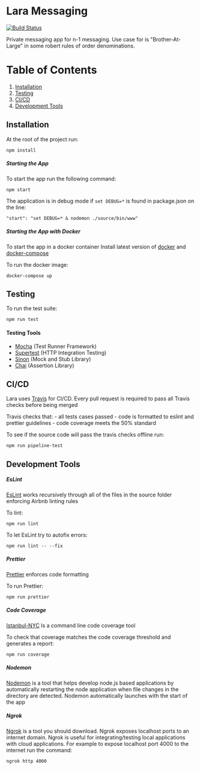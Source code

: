 # Lara Messaging
[![Build Status](https://travis-ci.org/larafoundingteam/Lara.svg?branch=dev)](https://travis-ci.org/larafoundingteam/Lara)

Private messaging app for n-1 messaging. Use case for is "Brother-At-Large" in some robert rules of order denominations.
# Table of Contents

1. [Installation](#Installation)
2. [Testing](#Testing)
3. [CI/CD](#cicd)
4. [Development Tools](#Development-Tools)

## Installation
At the root of the project run:
```
npm install
```

##### Starting the App
To start the app run the following command: 
```
npm start
```

The application is in debug mode if   ```set DEBUG=*``` is found in package.json on the line:

```"start": "set DEBUG=* & nodemon ./source/bin/www"```

##### Starting the App with Docker
To start the app in a docker container
Install latest version of [docker] and [docker-compose]

To run the docker image:
```
docker-compose up
```

## Testing

To run the test suite:
```
npm run test
```

#### Testing Tools
- [Mocha] (Test Runner Framework)
- [Supertest] (HTTP Integration Testing)
- [Sinon] (Mock and Stub Library)
- [Chai] (Assertion Library)

## CI/CD
Lara uses [Travis] for CI/CD. Every pull request is required to pass all Travis checks before being merged

Travis checks that:
    - all tests cases passed
    - code is formatted to eslint and prettier guidelines
    - code coverage meets the 50% standard

To see if the source code will pass the travis checks offline run:
```
npm run pipeline-test
```

## Development Tools

##### EsLint
[EsLint] works recursively through all of the files in the source folder enforcing Airbnb linting rules

To lint:
```
npm run lint
```
To let EsLint try to autofix errors:
```
npm run lint -- --fix
```

##### Prettier
[Prettier] enforces code formatting 

To run Prettier:
```
npm run prettier
```

##### Code Coverage
[Istanbul-NYC] Is a command line code coverage tool

To check that coverage matches the code coverage threshold and generates a report:
```
npm run coverage
```

##### Nodemon
[Nodemon] is a tool that helps develop node.js based applications by automatically restarting the node application when file changes in the directory are detected. Nodemon automatically launches with the start of the app

##### Ngrok
[Ngrok] is a tool you should download. Ngrok exposes localhost ports to an internet domain. Ngrok is useful for integrating/testing local applications with cloud applications. For example to expose localhost port 4000 to the internet run the command:
```
ngrok http 4000
```







[//]: #

[docker]:  <https://docs.docker.com/install/>
[docker-compose]: <https://docs.docker.com/compose/install/>
[Mocha]: <https://mochajs.org/>
[Supertest]: <https://www.npmjs.com/package/supertest>
[Sinon]: <https://www.npmjs.com/package/sinon>
[Chai]: <https://www.npmjs.com/package/chai>
[Travis]: <https://travis-ci.org/larafoundingteam/Lara>
[Istanbul-NYC]: <https://www.npmjs.com/package/nyc>
[EsLint]: <https://eslint.org/>
[Prettier]: <https://prettier.io/>
[Nodemon]: <https://www.npmjs.com/package/nodemon>
[ngrok]: <https://ngrok.com/download>

    
    